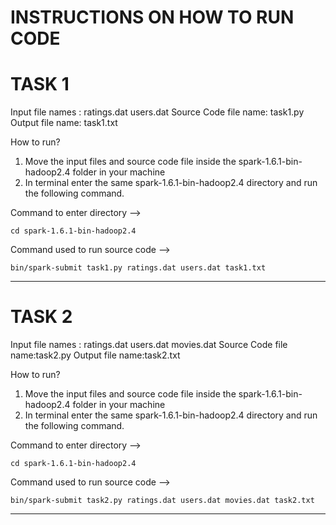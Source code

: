 
INSTRUCTIONS ON HOW TO RUN CODE
================================

TASK 1 
=======

Input file names : ratings.dat users.dat
Source Code file name: task1.py
Output file name: task1.txt

How to run?
1. Move the input files and source code file inside the spark-1.6.1-bin-hadoop2.4 folder in your machine
2. In terminal enter the same spark-1.6.1-bin-hadoop2.4 directory and run the following command.

Command to enter directory -->

	cd spark-1.6.1-bin-hadoop2.4 

Command used to run source code -->

	bin/spark-submit task1.py ratings.dat users.dat task1.txt

------------------------------------------------------------------------------------------

TASK 2
=======

Input file names : ratings.dat users.dat movies.dat
Source Code file name:task2.py
Output file name:task2.txt

How to run?
1. Move the input files and source code file inside the spark-1.6.1-bin-hadoop2.4 folder in your machine
2. In terminal enter the same spark-1.6.1-bin-hadoop2.4 directory and run the following command.

Command to enter directory --> 

	cd spark-1.6.1-bin-hadoop2.4 
	
Command used to run source code -->

	bin/spark-submit task2.py ratings.dat users.dat movies.dat task2.txt

------------------------------------------------------------------------------------------


